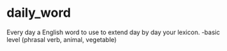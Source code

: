 # daily_word
Every day a English word to use to extend  day by day your lexicon. -basic level (phrasal verb, animal, vegetable)
